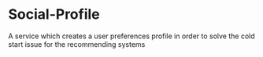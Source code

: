 # Social-Profile
A service which creates a user preferences profile in order to solve the cold start issue for the recommending systems
